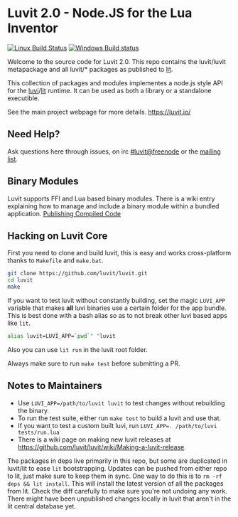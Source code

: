 # Luvit 2.0 - Node.JS for the Lua Inventor

[![Linux Build Status](https://travis-ci.org/luvit/luvit.svg?branch=master)](https://travis-ci.org/luvit/luvit)
[![Windows Build status](https://ci.appveyor.com/api/projects/status/72ccr146fm51k7up/branch/master?svg=true)](https://ci.appveyor.com/project/racker-buildbot/luvit/branch/master)

Welcome to the source code for Luvit 2.0.  This repo contains the luvit/luvit metapackage and all luvit/* packages as published to [lit][].

This collection of packages and modules implementes a node.js style API for the [luvi][]/[lit][] runtime.  It can be used as both a library or a standalone executible.

See the main project webpage for more details. <https://luvit.io/>

## Need Help?

Ask questions here through issues, on irc [#luvit@freenode](irc://chat.freenode.net/luvit) or the [mailing list](https://groups.google.com/forum/#!forum/luvit).

## Binary Modules

Luvit supports FFI and Lua based binary modules. There is a wiki entry
explaining how to manage and include a binary module within a bundled
application. [Publishing Compiled Code][]

## Hacking on Luvit Core

First you need to clone and build luvit, this is easy and works cross-platform thanks to `Makefile` and `make.bat`.

```sh
git clone https://github.com/luvit/luvit.git
cd luvit
make
```

If you want to test luvit without constantly building, set the magic `LUVI_APP` variable that makes **all** luvi binaries use a certain folder for the app bundle.  This is best done with a bash alias so as to not break other luvi based apps like `lit`.

```sh
alias luvit=LUVI_APP=`pwd`" "luvit
```

Also you can use `lit run` in the luvit root folder.

Always make sure to run `make test` before submitting a PR.

## Notes to Maintainers

 - Use `LUVI_APP=/path/to/luvit luvit` to test changes without rebuilding the binary.
 - To run the test suite, either run `make test` to build a luvit and use that.
 - If you want to test a custom built luvi, run `LUVI_APP=. /path/to/luvi tests/run.lua`
 - There is a wiki page on making new luvit releases at <https://github.com/luvit/luvit/wiki/Making-a-luvit-release>.

The packages in deps live primarily in this repo, but some are duplicated in
luvit/lit to ease `lit` bootstrapping.  Updates can be pushed from either repo
to lit, just make sure to keep them in sync.  One way to do this is to `rm -rf
deps && lit install`.  This will install the latest version of all the
packages from lit.  Check the diff carefully to make sure you're not undoing
any work.  There might have been unpublished changes locally in luvit that
aren't in the lit central database yet.

[Publishing Compiled Code]: https://github.com/luvit/lit/wiki/Publishing-Compiled-Code
[lit]: https://github.com/luvit/lit/
[luvi]: https://github.com/luvit/luvi/
